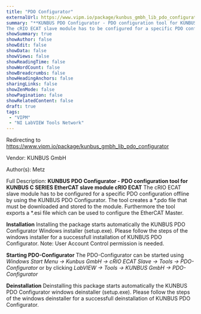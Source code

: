 ```yaml
---
title: "PDO Configurator"
externalUrl: https://www.vipm.io/package/kunbus_gmbh_lib_pdo_configurator
summary: "**KUNBUS PDO Configurator - PDO configuration tool for KUNBUS C SERIES EtherCAT slave module cRIO ECAT**
The cRIO ECAT slave module has to be configured for a specific PDO configuration offline by using the KUNBUS PDO Configurator."
showSummary: true
showAuthor: false
showEdit: false
showData: false
showViews: false
showReadingTime: false
showWordCount: false
showBreadcrumbs: false
showHeadingAnchors: false
sharingLinks: false
showZenMode: false
showPagination: false
showRelatedContent: false
draft: true
tags:
 - "VIPM"
 - "NI LabVIEW Tools Network"
---
```


Redirecting to https://www.vipm.io/package/kunbus_gmbh_lib_pdo_configurator

Vendor: KUNBUS GmbH

Author(s): Metz
 
Full Description:
**KUNBUS PDO Configurator - PDO configuration tool for KUNBUS C SERIES EtherCAT slave module cRIO ECAT**
The cRIO ECAT slave module has to be configured for a specific PDO configuration offline by using the KUNBUS PDO Configurator. The tool creates a *.pdo file that must be downloaded and stored to the module. Furthermore the tool exports a *.esi file which can be used to configure the  EtherCAT Master.

**Installation**
Installing the package starts automatically the KUNBUS PDO Configurator Windows installer (setup.exe).
Please follow the steps of the windows installer for a successfull installation of KUNBUS PDO Configurator.
Note: User Account Control permission is needed.

**Starting PDO-Configurator**
The PDO-Configurator can be started using
*Windows Start Menu -> Kunbus GmbH -> cRIO ECAT Slave -> Tools -> PDO-Configurator* 
or by clicking 
*LabVIEW -> Tools -> KUNBUS GmbH -> PDO-Configurator*

**Deinstallation**
Deinstalling this package starts automatically the KUNBUS PDO Configurator windows deinstaller (setup.exe).
Please follow the steps of the windows deinstaller for a successfull deinstallation of KUNBUS PDO Configurator.